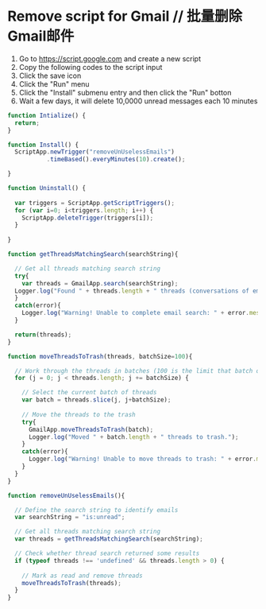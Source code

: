 # Remove script for Gmail // 批量删除Gmail邮件

1. Go to https://script.google.com and create a new script
2. Copy the following codes to the script input
3. Click the save icon
4. Click the "Run" menu
5. Click the "Install" submenu entry and then click the "Run" botton
6. Wait a few days, it will delete 10,0000 unread messages each 10 minutes

``` javascript
function Intialize() {
  return;
}

function Install() {
  ScriptApp.newTrigger("removeUnUselessEmails")
           .timeBased().everyMinutes(10).create();

}

function Uninstall() {
  
  var triggers = ScriptApp.getScriptTriggers();
  for (var i=0; i<triggers.length; i++) {
    ScriptApp.deleteTrigger(triggers[i]);
  }
  
}

function getThreadsMatchingSearch(searchString){

  // Get all threads matching search string
  try{
    var threads = GmailApp.search(searchString);
  Logger.log("Found " + threads.length + " threads (conversations of emails) matching search string (" + searchString + "). Note that size limited to 500.");
  }
  catch(error){
    Logger.log("Warning! Unable to complete email search: " + error.message);
  } 

  return(threads);
}

function moveThreadsToTrash(threads, batchSize=100){

  // Work through the threads in batches (100 is the limit that batch operations can work on)
  for (j = 0; j < threads.length; j += batchSize) {

    // Select the current batch of threads
    var batch = threads.slice(j, j+batchSize);
    
    // Move the threads to the trash
    try{
      GmailApp.moveThreadsToTrash(batch);
      Logger.log("Moved " + batch.length + " threads to trash.");
    }
    catch(error){
      Logger.log("Warning! Unable to move threads to trash: " + error.message);
    }    
  }
}

function removeUnUselessEmails(){

  // Define the search string to identify emails 
  var searchString = "is:unread";

  // Get all threads matching search string
  var threads = getThreadsMatchingSearch(searchString);

  // Check whether thread search returned some results
  if (typeof threads !== 'undefined' && threads.length > 0) {
    
    // Mark as read and remove threads
    moveThreadsToTrash(threads);
  }  
}
```
